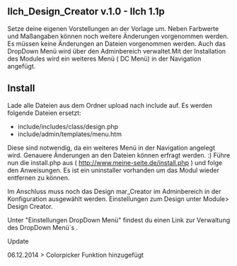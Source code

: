Ilch_Design_Creator v.1.0 - Ilch 1.1p
-------------------------------------

Setze deine eigenen Vorstellungen an der Vorlage um.
Neben Farbwerte und Maßangaben können noch weitere Änderungen vorgenommen werden.
Es müssen keine Änderungen an Dateien vorgenommen werden.
Auch das DropDown Menü wird über den Adminbereich verwaltet.Mit der Installation des Modules wird ein weiteres Menü ( DC Menü) in der Navigation angefügt.

Install
--------

Lade alle Dateien aus dem Ordner upload nach include auf.
Es werden folgende Dateien ersetzt:

- include/includes/class/design.php
- include/admin/templates/menu.htm

Diese sind notwendig, da ein weiteres Menü in der Navigation angelegt wird.
Genauere Änderungen an den Dateien können erfragt werden. :)
Führe nun die install.php aus ( http://www.meine-seite.de/install.php ) und folge den Anweisungen.
Es ist ein uninstaller vorhanden um das Modul wieder entfernen zu können.

Im Anschluss muss noch das Design mar_Creator im Adminbereich in der Konfiguration ausgewählt werden.
Einstellungen zum Design unter Module> Design Creator.

Unter "Einstellungen DropDown Menü" findest du einen Link zur Verwaltung des DropDown Menü´s .

Update 

06.12.2014 > Colorpicker Funktion hinzugefügt



